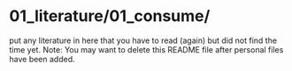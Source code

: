 # 01_literature/01_consume/
put any literature in here that you have to read (again) but did not find the time yet.
Note: You may want to delete this README file after personal files have been added.

